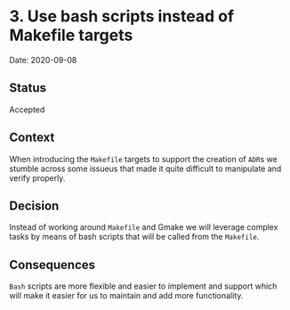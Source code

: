 # 3. Use bash scripts instead of Makefile targets

Date: 2020-09-08

## Status

Accepted

## Context

When introducing the `Makefile` targets to support the creation of `ADR`s we stumble across some issueus that made it quite difficult to manipulate and verify properly.

## Decision

Instead of working around `Makefile` and Gmake we will leverage complex tasks by means of bash scripts that will be called from the `Makefile`.

## Consequences

`Bash` scripts are more flexible and easier to implement and support which will make it easier for us to maintain and add more functionality.
